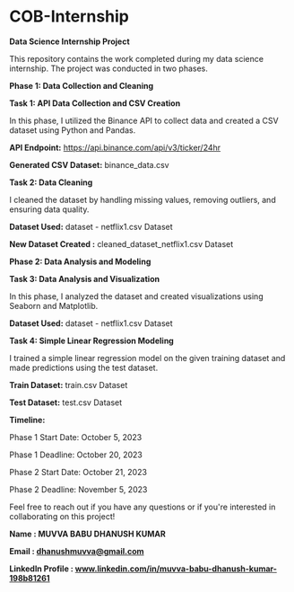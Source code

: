 # COB-Internship
**Data Science Internship Project**

This repository contains the work completed during my data science internship. The project was conducted in two phases.

**Phase 1: Data Collection and Cleaning**

**Task 1: API Data Collection and CSV Creation**

In this phase, I utilized the Binance API to collect data and created a CSV dataset using Python and Pandas.

**API Endpoint:** https://api.binance.com/api/v3/ticker/24hr

**Generated CSV Dataset:** binance_data.csv

**Task 2: Data Cleaning**

I cleaned the dataset by handling missing values, removing outliers, and ensuring data quality.

**Dataset Used:** dataset - netflix1.csv Dataset

**New Dataset Created :** cleaned_dataset_netflix1.csv Dataset

**Phase 2: Data Analysis and Modeling**

**Task 3: Data Analysis and Visualization**

In this phase, I analyzed the dataset and created visualizations using Seaborn and Matplotlib.

**Dataset Used:** dataset - netflix1.csv Dataset

**Task 4: Simple Linear Regression Modeling**

I trained a simple linear regression model on the given training dataset and made predictions using the test dataset.

**Train Dataset:** train.csv Dataset

**Test Dataset:** test.csv Dataset


**Timeline:**

Phase 1 Start Date: October 5, 2023

Phase 1 Deadline: October 20, 2023

Phase 2 Start Date: October 21, 2023

Phase 2 Deadline: November 5, 2023

Feel free to reach out if you have any questions or if you're interested in collaborating on this project!

**Name : MUVVA BABU DHANUSH KUMAR**

**Email : dhanushmuvva@gmail.com**

**LinkedIn Profile : www.linkedin.com/in/muvva-babu-dhanush-kumar-198b81261**
